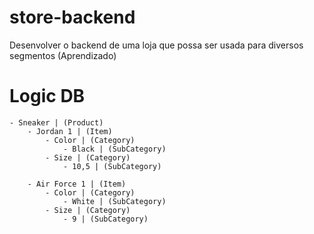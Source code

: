 # store-backend
Desenvolver o backend de uma loja que possa ser usada para diversos segmentos (Aprendizado)

# Logic DB

    - Sneaker | (Product)
        - Jordan 1 | (Item)
            - Color | (Category)
                - Black | (SubCategory)
            - Size | (Category)
                - 10,5 | (SubCategory)
                
        - Air Force 1 | (Item)
            - Color | (Category)
                - White | (SubCategory)
            - Size | (Category)
                - 9 | (SubCategory)

